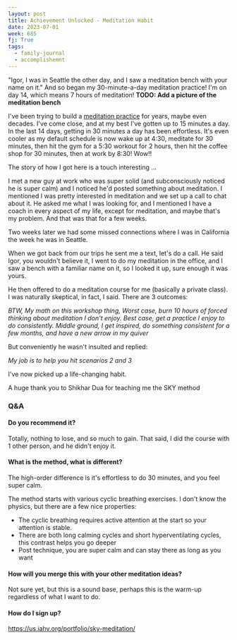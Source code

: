 ```yaml
---
layout: post
title: Achievement Unlocked - Meditation Habit
date: 2023-07-01
week: 685
fj: True
tags:
  - family-journal
  - accomplishemnt
---
```

"Igor, I was in Seattle the other day, and I saw a meditation bench with your name on it." And so began my 30-minute-a-day meditation practice! I'm on day 14, which means 7 hours of meditation!
**TODO: Add a picture of the meditation bench**

I've been trying to build a [meditation practice](/siy) for years, maybe even decades. I've come close, and at my best I've gotten up to 15 minutes a day. In the last 14 days, getting in 30 minutes a day has been effortless. It's even cooler as my default schedule is now wake up at 4:30, meditate for 30 minutes, then hit the gym for a 5:30 workout for 2 hours, then hit the coffee shop for 30 minutes, then at work by 8:30! Wow!!

The story of how I got here is a touch interesting ...

I met a new guy at work who was super solid (and subconsciously noticed he is super calm) and I noticed he'd posted something about meditation. I mentioned I was pretty interested in meditation and we set up a call to chat about it. He asked me what I was looking for, and I mentioned I have a coach in every aspect of my life, except for meditation, and maybe that's my problem. And that was that for a few weeks.

Two weeks later we had some missed connections where I was in California the week he was in Seattle.

When we got back from our trips he sent me a text, let's do a call. He said Igor, you wouldn't believe it, I went to do my meditation in the office, and I saw a bench with a familiar name on it, so I looked it up, sure enough it was yours.

He then offered to do a meditation course for me (basically a private class). I was naturally skeptical, in fact, I said. There are 3 outcomes:

*BTW, My math on this workshop thing, Worst case, burn 10 hours of forced thinking about meditation I don't enjoy. Best case, get a practice I enjoy to do consistently. Middle ground, I get inspired, do something consistent for a few months, and have a new arrow in my quiver*

But conveniently he wasn't insulted and replied:

*My job is to help you hit scenarios 2 and 3*

I've now picked up a life-changing habit.

A huge thank you to Shikhar Dua for teaching me the SKY method

### Q&A

#### Do you recommend it?

Totally, nothing to lose, and so much to gain. That said, I did the course with 1 other person, and he didn't enjoy it.

#### What is the method, what is different?

The high-order difference is it's effortless to do 30 minutes, and you feel super calm.

The method starts with various cyclic breathing exercises. I don't know the physics, but there are a few nice properties:

* The cyclic breathing requires active attention at the start so your attention is stable.
* There are both long calming cycles and short hyperventilating cycles, this contrast helps you go deeper
* Post technique, you are super calm and can stay there as long as you want

#### How will you merge this with your other meditation ideas?

Not sure yet, but this is a sound base, perhaps this is the warm-up regardless of what I want to do.

#### How do I sign up?

https://us.iahv.org/portfolio/sky-meditation/

